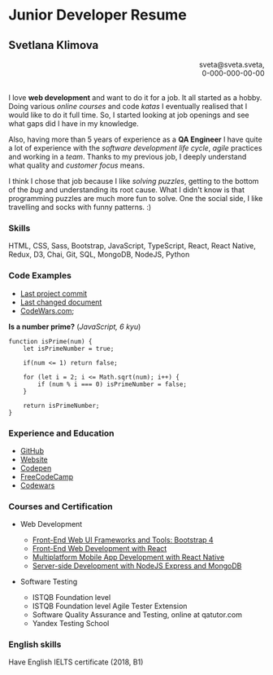 # Junior Developer Resume

## Svetlana Klimova  

<div align="right">sveta@sveta.sveta,<br/>0-000-000-00-00</div>
<br>

I love **web development** and want to do it for a job. It all started as a
hobby. Doing various _online courses_ and code _katas_ I eventually realised
that I would like to do it full time. So, I started looking at job openings and
see what gaps did I have in my knowledge.

Also, having more than 5 years of experience as a **QA Engineer** I have quite a
lot of experience with the _software development life cycle_, _agile_ practices
and working in a _team_. Thanks to my previous job, I deeply understand what
quality and _customer focus_ means.

I think I chose that job because I like _solving puzzles_, getting to the bottom
of the _bug_ and understanding its root cause. What I didn't know is that
programming puzzles are much more fun to solve. One the social side, I like
travelling and socks with funny patterns. :)

### Skills

HTML, CSS, Sass, Bootstrap, JavaScript, TypeScript, React, React Native, Redux,
D3, Chai, Git, SQL, MongoDB, NodeJS, Python

### Code Examples

- [Last project commit](https://github.com/randomSveta/my-website/commit/132b08cf8dae0300f13409156de9b6ea7cc16277)
- [Last changed document](https://github.com/randomSveta/my-website/blob/master/src/components/pages/projects-history/projects-table/ProjectsHistoryTable.js)
- [CodeWars.com](https://www.codewars.com/users/randomsveta/completed_solutions);

**Is a number prime?** (_JavaScript, 6 kyu_)

```
function isPrime(num) {
    let isPrimeNumber = true;

    if(num <= 1) return false;

    for (let i = 2; i <= Math.sqrt(num); i++) {
        if (num % i === 0) isPrimeNumber = false;
    }

    return isPrimeNumber;
}
```

### Experience and Education

- [GitHub](https://github.com/randomSveta)
- [Website](https://randomsveta.github.io/my-website/)
- [Codepen](https://codepen.io/randomSveta/)
- [FreeCodeCamp](https://www.freecodecamp.org/randomsveta)
- [Codewars](https://www.codewars.com/users/randomsveta)

### Courses and Certification

- Web Development

  - [Front-End Web UI Frameworks and Tools: Bootstrap 4](https://www.coursera.org/account/accomplishments/verify/PC539SHABWY8)
  - [Front-End Web Development with React](https://www.coursera.org/account/accomplishments/verify/MJHU43KBFRXN)
  - [Multiplatform Mobile App Development with React Native](https://www.coursera.org/account/accomplishments/verify/R3ATXSGMMTJQ)
  - [Server-side Development with NodeJS Express and MongoDB](https://www.coursera.org/account/accomplishments/verify/YF88MMJGZYLY)

- Software Testing
  - ISTQB Foundation level
  - ISTQB Foundation level Agile Tester Extension
  - Software Quality Assurance and Testing, online at qatutor.com
  - Yandex Testing School

### English skills

Have English IELTS certificate (2018, B1)
